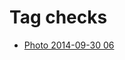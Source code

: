 <!--
title: Tag checks
date: 2020-06-28T14:56:50.653Z
tags:
-->
# Tag checks

 * [Photo 2014-09-30 06](98790880052.md)